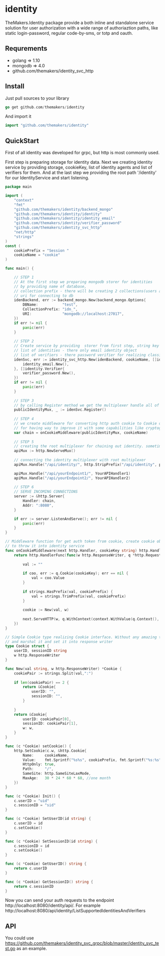 # identity


TheMakers.Identity package provide a both inline and standalone service solution for user authorization with a wide range  of authoriaztion paths, like static login-password, regular code-by-sms, or totp and oauth.

## Requrements

- golang => 1.10
- mongodb => 4.0
- github.com/themakers/identity_svc_http

## Install

Just pull sources to your library

```go
go get github.com/themakers/identity
```

And import it 

```go
import "github.com/themakers/identity"
```

## QuickStart

First of all identity was developed for grpc, but http is most commonly used.

First step is preparing storage for identity data. Next we creating identity service by providing storage, cookieKey, list of identity agents and list of verifiers for them. And at the last step we providing the root path '/identity' for our IdentityService and start listening. 

```go
package main

import (
    "context"
    "fmt"
    "github.com/themakers/identity/backend_mongo"
    "github.com/themakers/identity/identity"
    "github.com/themakers/identity/identity_email"
    "github.com/themakers/identity/verifier_password"
    "github.com/themakers/identity_svc_http"
    "net/http"
    "strings"
)
const (
    cookiePrefix = "Session "
    cookieName = "cookie"
)

func main() {

    // STEP 1
    // At the first step we preparing mongodb storer for identities
    // by providing name of database,
    // collection prefix - there will be creating 2 collections(users and authentications) with provided prefix
    // uri for connecting to db
    idenBackend, err := backend_mongo.New(backend_mongo.Options{ 
        DBName:           "test",                                   
        CollectionPrefix: "idn_",                                   
        URI:              "mongodb://localhost:27017",              
    })
    if err != nil {
        panic(err)
    }
    
    // STEP 2
    // Create service by providing  storer from first step, string key for cookie object from context,
    // list of identities - there only email identity object
    // list of verifiers - there password verifier for realizing classical email-password mechanism
    idenSvc, err := identity_svc_http.New(idenBackend, cookieName, []identity.Identity{ 
        identity_email.New(),                                                                         
    }, []identity.Verifier{
        verifier_password.New(),                                                                     
    })
    if err != nil {
        panic(err)
    }
    
    // STEP 3
    // by calling Register method we get the multiplexer handle all of identity enpoints
    publicIdentityMux, _ := idenSvc.Register() 
    
    // STEP 4
    // we create middleware for converting http auth cookie to Cookie object that realize Cookie interface 
    // for having way to improve it with some capabilities like cryptografy, onCookie data etc.
    var chain = onCookieMiddleware(publicIdentityMux, cookieName)
    
    // STEP 5 
    // creating the root multiplexer for chaining out identity. sometimes we need some other activities, isn't it?
    apiMux := http.NewServeMux()
    
    // connecting the identity multiplexer with root multiplexer
    apiMux.Handle("/api/identity/", http.StripPrefix("/api/identity", publicIdentityMux)) 

    apiMux.Handle("/api/yourEndpoint1/", YourAPIHandler1) 
    apiMux.Handle("/api/yourEndpoint2/", YourAPIHandler2) 
    
    // STEP 6
    // SERVE INCOMING CONNECTIONS
    server := &http.Server{
        Handler: chain,
        Addr: ":8080",
    }

    if err := server.ListenAndServe(); err != nil {
        panic(err)
    }
}

// Middleware function for get auth token from cookie, create cookie object and put into context
// to throw it into identity service
func onCookieMiddleware(next http.Handler, cookieKey string) http.Handler {
    return http.HandlerFunc(func(w http.ResponseWriter, q *http.Request) {
    
        val := ""
    
        if coo, err := q.Cookie(cookieKey); err == nil {
            val = coo.Value
        }
    
        if strings.HasPrefix(val, cookiePrefix) {
            val = strings.TrimPrefix(val, cookiePrefix)
        }
    
        cookie := New(val, w)
    
        next.ServeHTTP(w, q.WithContext(context.WithValue(q.Context(), cookieKey, cookie)))
    })
}

// Simple Cookie type realizing Cookie interface. Without any amazing things. Just unmarshal cookie from http.cookie
// and marshal it and set it into response writer
type Cookie struct {
    userID, sessionID string
    w http.ResponseWriter
}

func New(val string, w http.ResponseWriter) *Cookie {
    cookiePair := strings.Split(val,":")
    
    if len(cookiePair) == 2 {
        return &Cookie{
            userID: "",
            sessionID: "",
        }
    
    }
    return &Cookie{
        userID: cookiePair[0],
        sessionID: cookiePair[1],
        w: w,
    }
}

func (c *Cookie) setCookie() {
    http.SetCookie(c.w, &http.Cookie{
        Name:     cookieName,
        Value:    fmt.Sprintf("%s%s", cookiePrefix, fmt.Sprintf("%s:%s", c.userID , c.sessionID)),
        HttpOnly: true,
        Path:     "/",
        SameSite: http.SameSiteLaxMode,
        MaxAge:   30 * 24 * 60 * 60, //one month
    })
}

func (c *Cookie) Init() {
    c.userID = "uid"
    c.sessionID = "sid"
}

func (c *Cookie) SetUserID(id string) {
    c.userID = id
    c.setCookie()
}

func (c *Cookie) SetSessionID(id string) {
    c.sessionID = id
    c.setCookie()
}

func (c *Cookie) GetUserID() string {
    return c.userID
}

func (c *Cookie) GetSessionID() string {
    return c.sessionID
}
```

Now you can send your auth requests to the endpoint http://localhost:8080/identity/api/. For example http://localhost:8080/api/identity/ListSupportedIdentitiesAndVerifiers

## API

You could use https://github.com/themakers/identity_svc_grpc/blob/master/identity_svc_test.go  as an example.
